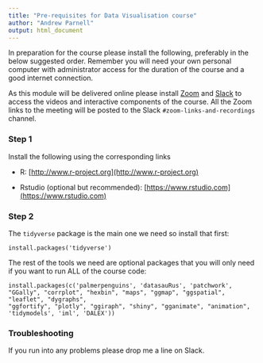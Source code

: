 ```yaml
---
title: "Pre-requisites for Data Visualisation course"
author: "Andrew Parnell"
output: html_document
---
```


In preparation for the course please install the following, preferably in the below suggested order. Remember you will need your own personal computer with administrator access for the duration of the course and a good internet connection.

As this module will be delivered online please install [Zoom](https://www.zoom.us) and [Slack](https://slack.com) to access the videos and interactive components of the course. All the Zoom links to the meeting will be posted to the Slack `#zoom-links-and-recordings` channel.

### Step 1

Install the following using the corresponding links

-	R: [http://www.r-project.org](http://www.r-project.org)

-	Rstudio (optional but recommended): [https://www.rstudio.com](https://www.rstudio.com)

### Step 2

The `tidyverse` package is the main one we need so install that first:
```{r,eval=FALSE}
install.packages('tidyverse')
```

The rest of the tools we need are optional packages that you will only need if you want to run ALL of the course code:

```{r,eval=FALSE}
install.packages(c('palmerpenguins', 'datasauRus', 'patchwork', "GGally", "corrplot", "hexbin", "maps", "ggmap", "ggspatial", "leaflet", "dygraphs",
"ggfortify", "plotly", "ggiraph", "shiny", "gganimate", "animation", 'tidymodels', 'iml', 'DALEX'))
```

### Troubleshooting

If you run into any problems please drop me a line on Slack.

